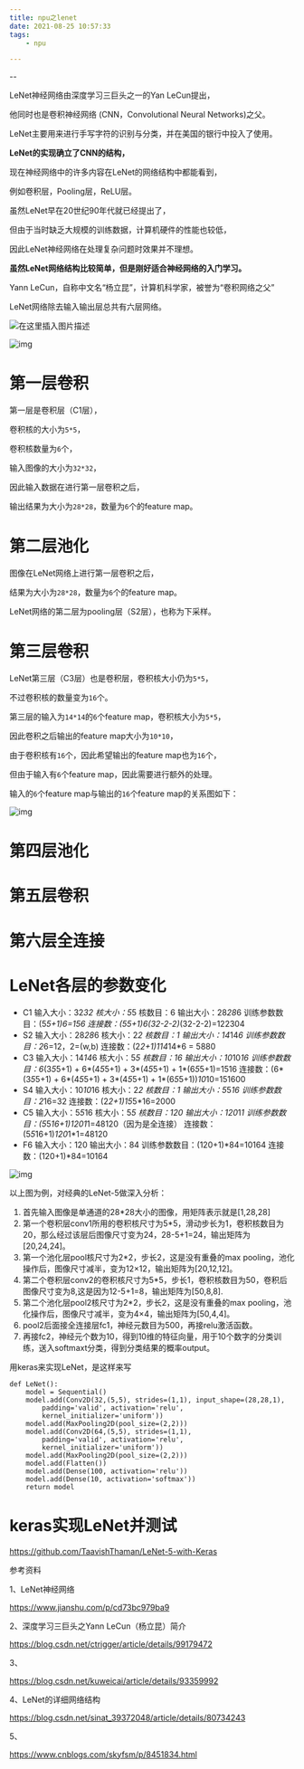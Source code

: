 ```yaml
---
title: npu之lenet
date: 2021-08-25 10:57:33
tags:
	- npu

---
```


--

LeNet神经网络由深度学习三巨头之一的Yan LeCun提出，

他同时也是卷积神经网络 (CNN，Convolutional Neural Networks)之父。

LeNet主要用来进行手写字符的识别与分类，并在美国的银行中投入了使用。

**LeNet的实现确立了CNN的结构，**

现在神经网络中的许多内容在LeNet的网络结构中都能看到，

例如卷积层，Pooling层，ReLU层。

虽然LeNet早在20世纪90年代就已经提出了，

但由于当时缺乏大规模的训练数据，计算机硬件的性能也较低，

因此LeNet神经网络在处理复杂问题时效果并不理想。

**虽然LeNet网络结构比较简单，但是刚好适合神经网络的入门学习。**

Yann LeCun，自称中文名“杨立昆”，计算机科学家，被誉为“卷积网络之父”



LeNet网络除去输入输出层总共有六层网络。

![在这里插入图片描述](../images/random_name/20190622202026876.png)



![img](../images/random_name/3232548-d9e932326be9f204.png)

# 第一层卷积

第一层是卷积层（C1层），

卷积核的大小为`5*5`，

卷积核数量为`6`个，

输入图像的大小为`32*32`，

因此输入数据在进行第一层卷积之后，

输出结果为大小为`28*28`，数量为`6`个的feature map。

# 第二层池化

图像在LeNet网络上进行第一层卷积之后，

结果为大小为`28*28`，数量为`6`个的feature map。

LeNet网络的第二层为pooling层（S2层），也称为下采样。

# 第三层卷积

LeNet第三层（C3层）也是卷积层，卷积核大小仍为`5*5`，

不过卷积核的数量变为`16`个。

第三层的输入为`14*14`的`6`个feature map，卷积核大小为`5*5`，

因此卷积之后输出的feature map大小为`10*10`，

由于卷积核有`16`个，因此希望输出的feature map也为`16`个，

但由于输入有`6`个feature map，因此需要进行额外的处理。

输入的`6`个feature map与输出的`16`个feature map的关系图如下：

![img](../images/random_name/3232548-520c0d2c738c444c.png)

# 第四层池化

# 第五层卷积

# 第六层全连接

# LeNet各层的参数变化

- C1
   输入大小：32*32
   核大小：5*5
   核数目：6
   输出大小：28*28*6
   训练参数数目：(5*5+1)*6=156
   连接数：(5*5+1)*6*(32-2-2)*(32-2-2)=122304
- S2
   输入大小：28*28*6
   核大小：2*2
   核数目：1
   输出大小：14*14*6
   训练参数数目：2*6=12，2=(w,b)
   连接数：(2*2+1)*1*14*14*6 = 5880
- C3
   输入大小：14*14*6
   核大小：5*5
   核数目：16
   输出大小：10*10*16
   训练参数数目：6*(3*5*5+1) + 6*(4*5*5+1) + 3*(4*5*5+1) + 1*(6*5*5+1)=1516
   连接数：(6*(3*5*5+1) + 6*(4*5*5+1) + 3*(4*5*5+1) + 1*(6*5*5+1))*10*10=151600
- S4
   输入大小：10*10*16
   核大小：2*2
   核数目：1
   输出大小：5*5*16
   训练参数数目：2*16=32
   连接数：(2*2+1)*1*5*5*16=2000
- C5
   输入大小：5*5*16
   核大小：5*5
   核数目：120
   输出大小：120*1*1
   训练参数数目：(5*5*16+1)*120*1*1=48120（因为是全连接）
   连接数：(5*5*16+1)*120*1*1=48120
- F6
   输入大小：120
   输出大小：84
   训练参数数目：(120+1)*84=10164
   连接数：(120+1)*84=10164





![img](../images/random_name/1093303-20180217131630609-291700181.png)











以上图为例，对经典的LeNet-5做深入分析：

1. 首先输入图像是单通道的28*28大小的图像，用矩阵表示就是[1,28,28]
2. 第一个卷积层conv1所用的卷积核尺寸为5*5，滑动步长为1，卷积核数目为20，那么经过该层后图像尺寸变为24，28-5+1=24，输出矩阵为[20,24,24]。
3. 第一个池化层pool核尺寸为2*2，步长2，这是没有重叠的max pooling，池化操作后，图像尺寸减半，变为12×12，输出矩阵为[20,12,12]。
4. 第二个卷积层conv2的卷积核尺寸为5*5，步长1，卷积核数目为50，卷积后图像尺寸变为8,这是因为12-5+1=8，输出矩阵为[50,8,8].
5. 第二个池化层pool2核尺寸为2*2，步长2，这是没有重叠的max pooling，池化操作后，图像尺寸减半，变为4×4，输出矩阵为[50,4,4]。
6. pool2后面接全连接层fc1，神经元数目为500，再接relu激活函数。
7. 再接fc2，神经元个数为10，得到10维的特征向量，用于10个数字的分类训练，送入softmaxt分类，得到分类结果的概率output。

用keras来实现LeNet，是这样来写

```
def LeNet():
	model = Sequential()
	model.add(Conv2D(32,(5,5), strides=(1,1), input_shape=(28,28,1), 
		padding='valid', activation='relu', 
		kernel_initializer='uniform'))
	model.add(MaxPooling2D(pool_size=(2,2)))
	model.add(Conv2D(64,(5,5), strides=(1,1), 
		padding='valid', activation='relu', 
		kernel_initializer='uniform'))
	model.add(MaxPooling2D(pool_size=(2,2)))
	model.add(Flatten())
	model.add(Dense(100, activation='relu'))
	model.add(Dense(10, activation='softmax'))
	return model
```



# keras实现LeNet并测试

https://github.com/TaavishThaman/LeNet-5-with-Keras



参考资料

1、LeNet神经网络

https://www.jianshu.com/p/cd73bc979ba9

2、深度学习三巨头之Yann LeCun（杨立昆）简介

https://blog.csdn.net/ctrigger/article/details/99179472

3、

https://blog.csdn.net/kuweicai/article/details/93359992

4、LeNet的详细网络结构

https://blog.csdn.net/sinat_39372048/article/details/80734243

5、

https://www.cnblogs.com/skyfsm/p/8451834.html